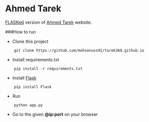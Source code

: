 Ahmed Tarek
===========

[FLASKed](http://flask.pocoo.org/) version of [Ahmed Tarek](http://tarek360.github.io/) website.

###How to run
 - Clone this project

```
	git clone https://github.com/mohsenuss91/tarek360.github.io

```
 
 - Install requirements.txt
```
	pip install -r requirements.txt

```
 
 - Install [Flask](https://github.com/pallets/flask)

```
	pip install Flask

```
 
 - Run 

```
	python app.py

```

 - Go to the given **@ip:port** on your browser